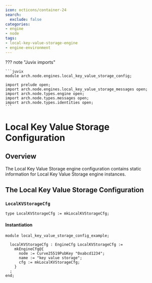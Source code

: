 ```yaml
---
icon: octicons/container-24
search:
  exclude: false
categories:
- engine
- node
tags:
- local-key-value-storage-engine
- engine-environment
---
```


??? note "Juvix imports"

    ```juvix
    module arch.node.engines.local_key_value_storage_config;

    import prelude open;
    import arch.node.engines.local_key_value_storage_messages open;
    import arch.node.types.engine open;
    import arch.node.types.messages open;
    import arch.node.types.identities open;
    ```

# Local Key Value Storage Configuration

## Overview

The Local Key Value Storage engine configuration contains static information for Local Key Value Storage engine instances.

## The Local Key Value Storage Configuration

### `LocalKVStorageCfg`

<!-- --8<-- [start:LocalKVStorageCfg] -->
```juvix
type LocalKVStorageCfg := mkLocalKVStorageCfg;
```
<!-- --8<-- [end:LocalKVStorageCfg] -->

#### Instantiation

<!-- --8<-- [start:localKVStorageCfg] -->
```juvix extract-module-statements
module local_key_value_storage_config_example;

  localKVStorageCfg : EngineCfg LocalKVStorageCfg :=
    mkEngineCfg@{
      node := Curve25519PubKey "0xabcd1234";
      name := "key value storage";
      cfg := mkLocalKVStorageCfg;
    }
  ;
end;
```
<!-- --8<-- [end:localKVStorageCfg] -->
